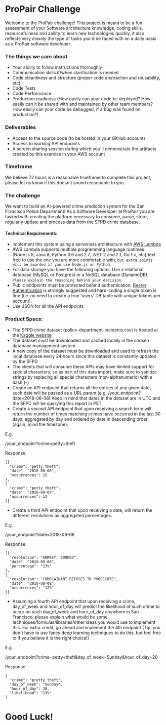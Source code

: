 # ProPair Challenge

Welcome to the ProPair challenge! This project is meant to be a fun assessment of your Software architecture knowledge, coding skills, resourcefulness and ability to learn new technologies quickly, it also reflects very closely the type of tasks you'd be faced with on a daily basis as a ProPair software developer.

### The things we care about ###

* Your ability to follow instructions thoroughly 
* Communication skills if/when clarification is needed
* Code cleanliness and structure (proper code abstraction and reusability, etc)
* Code Tests
* Code Performance
* Production readiness (How easily can your code be deployed? How easily can it be shared with and maintained by other team members? How easily can your code be debugged, if a bug was found on production?)

### Deliverables ###

* Access to the source code (to be hosted in your GitHub account)
* Access to working API endpoints
* A screen sharing session during which you'll demonstrate the artifacts created by this exercise in your AWS account

### Timeframe ###

We believe 72 hours is a reasonable timeframe to complete this project, please let us know if this doesn't sound reasonable to you.

### The challenge ###

We want to build an AI-powered crime prediction system for the San Francisco Police Department! As a Software Developer at ProPair you are tasked with creating the platform necessary to consume, parse, store, regularly update and process data from the SFPD crime database.

#### Technical Requirements: ####

* Implement this system using a serverless architecture with [AWS Lambda](https://aws.amazon.com/lambda/)
* AWS Lambda supports multiple programming language runtimes (Node.js 8, Java 8, Python 3.6 and 2.7, .NET 2 and 2.1, Go 1.x, etc) feel free to use the one you are more comfortable with, `but extra points will be awarded if you use Node.js or Python.`
* For data storage you have the following options: Use a relational database (MySQL or Postgres) or a NoSQL database (DynamoDB). `Please explain the reasoning behind your decision.`
* Public endpoints must be protected behind authentication. [Bearer Authentication](https://swagger.io/docs/specification/authentication/bearer-authentication/) is strongly suggested and hard-coding a single token is fine (i.e. no need to create a true 'users' DB table with unique tokens per account).
* Use JSON for all the API endpoints


### Product Specs: ###

* The SFPD crime dataset (police-department-incidents.csv) is hosted at the [Kaggle website](https://www.kaggle.com/san-francisco/sf-police-calls-for-service-and-incidents)
* The dataset must be downloaded and cached locally in the chosen database management system
* A new copy of the dataset must be downloaded and used to refresh the local database every 24 hours since this dataset is constantly updated by the SFPD
* The clients that will consume these APIs may have limited support for special characters, so as part of this data import, make sure to sanitize strings by replacing all special characters (non-alphanumeric) with a dash (-)
* Create an API endpoint that returns all the entries of any given date, such date will be passed as a URL param (e.g. /your_endpoint?date=2018-08-08) Keep in mind that dates in the dataset are in UTC and the SFPD will be querying this report in PST. 
* Create a second API endpoint that upon receiving a search term will return the number of times matching crimes have occurred in the last 30 days, aggregated by day and ordered by date in descending order (again, mind the timezone). 

E.g. 

/your_endpoint?crime=petty+theft

Response:

```
[{
  "crime": "petty theft",
  "date": "2018-08-08",
  "occurrences": 15
},
{
  "crime": "petty theft",
  "date": "2018-08-07",
  "occurrences": 12
}]
```

* Create a third API endpoint that upon receiving a date, will return the different resolutions as aggregated percentages.

E.g.

/your_endpoint?date=2018-08-08

Response:

```
[{
  "resolution": "ARREST, BOOKED",
  "date": "2018-08-08",
  "percentage": "23%"
},
{
  "resolution": "COMPLAINANT REFUSES TO PROSECUTE",
  "date": "2018-08-08",
  "occurrences": "12%"
}]
```

* Assuming a fourth API endpoint that upon receiving a crime, day_of_week and hour_of_day will predict the likelihood of such crime to occur on such day_of_week and hour_of_day anywhere in San Francisco, please explain what would be some techniques/formulas/libraries/other ideas you would use to implement this. For extra credit, go ahead and implement the 4th endpoint (Tip: you don't have to use fancy deep learning techniques to do this, but feel free to if you believe it is the right choice!)

E.g.

/your_endpoint?crime=petty+theft&day_of_week=Sunday&hour_of_day=20

Response:

```
{
  "crime": "pretty theft",
  "day_of_week": "Sunday",
  "hour_of_day": 20,
  "likelihood": "13%"
}
```

# Good Luck! #
